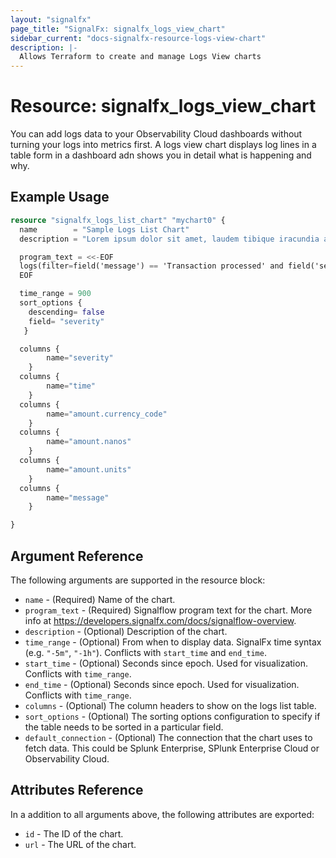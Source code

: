```yaml
---
layout: "signalfx"
page_title: "SignalFx: signalfx_logs_view_chart"
sidebar_current: "docs-signalfx-resource-logs-view-chart"
description: |-
  Allows Terraform to create and manage Logs View charts
---
```


# Resource: signalfx_logs_view_chart

You can add logs data to your Observability Cloud dashboards without turning your logs into metrics first. A logs view chart displays log lines in a table form in a dashboard adn shows you in detail what is happening and why.

## Example Usage

```tf
resource "signalfx_logs_list_chart" "mychart0" {
  name        = "Sample Logs List Chart"
  description = "Lorem ipsum dolor sit amet, laudem tibique iracundia at mea. Nam posse dolores ex, nec cu adhuc putent honestatis"

  program_text = <<-EOF
  logs(filter=field('message') == 'Transaction processed' and field('service.name') == 'paymentservice').publish()
  EOF

  time_range = 900
  sort_options {
    descending= false
    field= "severity"
   }

  columns {
        name="severity"
    }
  columns {
        name="time"
    }
  columns {
        name="amount.currency_code"
    }
  columns {
        name="amount.nanos"
    }
  columns {
        name="amount.units"
    }
  columns {
        name="message"
    }

}
```

## Argument Reference

The following arguments are supported in the resource block:

* `name` - (Required) Name of the chart.
* `program_text` - (Required) Signalflow program text for the chart. More info at https://developers.signalfx.com/docs/signalflow-overview.
* `description` - (Optional) Description of the chart.
* `time_range` - (Optional) From when to display data. SignalFx time syntax (e.g. `"-5m"`, `"-1h"`). Conflicts with `start_time` and `end_time`.
* `start_time` - (Optional) Seconds since epoch. Used for visualization. Conflicts with `time_range`.
* `end_time` - (Optional) Seconds since epoch. Used for visualization. Conflicts with `time_range`.
* `columns` - (Optional) The column headers to show on the logs list table.
* `sort_options` - (Optional) The sorting options configuration to specify if the table needs to be sorted in a particular field.
* `default_connection` - (Optional) The connection that the chart uses to fetch data. This could be Splunk Enterprise, SPlunk Enterprise Cloud or Observability Cloud.

## Attributes Reference

In a addition to all arguments above, the following attributes are exported:

* `id` - The ID of the chart.
* `url` - The URL of the chart.
